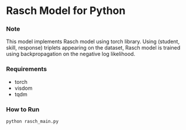 # Rasch Model for Python

### Note

This model implements Rasch model using torch library.
Using (student, skill, response) triplets appearing on the dataset, Rasch model is trained using backpropagation on the negative log likelihood.  

### Requirements

- torch
- visdom
- tqdm

### How to Run

```
python rasch_main.py
```